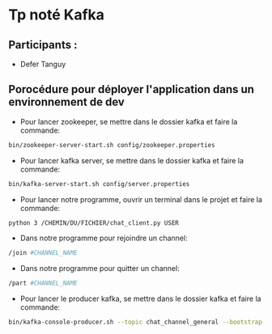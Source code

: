 # Tp noté Kafka

## Participants :
- Defer Tanguy

## Porocédure pour déployer l'application dans un environnement de dev

* Pour lancer zookeeper, se mettre dans le dossier kafka et faire la commande:
```bash
bin/zookeeper-server-start.sh config/zookeeper.properties
```
* Pour lancer kafka server, se mettre dans le dossier kafka et faire la commande:
```bash
bin/kafka-server-start.sh config/server.properties
```
* Pour lancer notre programme, ouvrir un terminal dans le projet et faire la commande:
```bash
python 3 /CHEMIN/DU/FICHIER/chat_client.py USER
```
* Dans notre programme pour rejoindre un channel:
```bash
/join #CHANNEL_NAME
```
* Dans notre programme pour quitter un channel:
```bash
/part #CHANNEL_NAME
```
* Pour lancer le producer kafka, se mettre dans le dossier kafka et faire la commande:
```bash
bin/kafka-console-producer.sh --topic chat_channel_general --bootstrap-server localhost:9092
```
